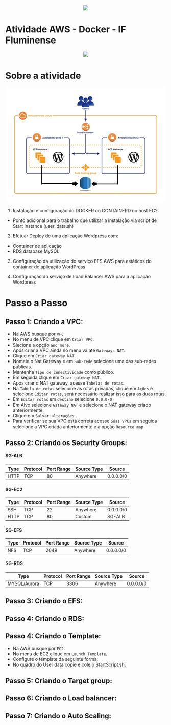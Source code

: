 <div align="center">
<img src="https://github.com/RaphaelAntunesMarinhoDeSouza/Imagens/blob/main/Atividade_AWS_Docker/compass-uol-logo.png" width="180px">
</div>

# Atividade AWS - Docker - IF Fluminense

<div align="center">
  <img src="https://github.com/RaphaelAntunesMarinhoDeSouza/Imagens/blob/main/Atividade_AWS_Docker/l-docker.png" width="120px">
</div>

# Sobre a atividade

<div align="center">
  <img src="https://github.com/RaphaelAntunesMarinhoDeSouza/Images/blob/main/Atividade_AWS_Docker/arq.jpg" width="500px">
</div>

1. Instalação e configuração do DOCKER ou CONTAINERD no host EC2.
  * Ponto adicional para o trabalho que utilizar a instalação via script de Start Instance (user_data.sh)

2. Efetuar Deploy de uma aplicação Wordpress com: 
  * Container de aplicação
  * RDS database MySQL

3. Configuração da utilização do serviço EFS AWS para estáticos do container de aplicação WordPress

4. Configuração do serviço de Load Balancer AWS para a aplicação Wordpress

##

# Passo a Passo
## Passo 1: Criando a VPC:
* Na AWS busque por `VPC`
* No menu de VPC clique em `Criar VPC`.
* Slecione a opção `and more`.
* Após criar a VPC ainda no menu vá até `Gateways NAT`.
* Clique em `Criar gateway NAT`.
* Nomeie o Nat Gateway e em `Sub-rede` selecione uma das sub-redes públicas.
* Mantenha `Tipo de conectividade` como público.
* Em seguida clique em `Criar gateway NAT`.
* Após criar o NAT gateway, acesse `Tabelas de rotas`.
* Na `Tabela de rotas` selecione as rotas privadas, clique em `Ações` e selecione `Editar rotas`, será necessário realizar isso para as duas rotas.
* Em `Editar rotas` em `destino` selecione `0.0.0/0`
* Em Alvo selecione `Gateway NAT` e selecione o NAT gateway criado anteriormente.
* Clique em `Salvar alterações`.
* Para verificar se sua VPC está correta acesse `Suas VPCs` em seguida selecione a VPC criada anteriormente e a opção `Resource map`

## Passo 2: Criando os Security Groups:
#### SG-ALB
  | Type         | Protocol | Port Range | Source Type | Source      |
  |--------------|----------|------------|-------------|-------------|
  | HTTP         | TCP      | 80         | Anywhere    | 0.0.0.0/0   |

#### SG-EC2
  | Type         | Protocol | Port Range | Source Type | Source      |
  |--------------|----------|------------|-------------|-------------|
  | SSH          | TCP      | 22         | Anywhere    | 0.0.0.0/0   |
  | HTTP         | TCP      | 80         | Custom      | SG-ALB      |

#### SG-EFS
  | Type         | Protocol | Port Range | Source Type | Source      |
  |--------------|----------|------------|-------------|-------------|
  | NFS          | TCP      | 2049       | Anywhere    | 0.0.0.0/0   |

#### SG-RDS
  | Type         | Protocol | Port Range | Source Type | Source      |
  |--------------|----------|------------|-------------|-------------|
  | MYSQL/Aurora | TCP      | 3306       | Anywhere    | 0.0.0.0/0   |

## Passo 3: Criando o EFS:

## Passo 4: Criando o RDS:

## Passo 4: Criando o Template:
* Na AWS busque por `EC2`
* No menu de EC2 clique em `Launch Template`.
* Configure o template da seguinte forma:
* No quadro do User data copie e cole o [StartScript.sh](https://github.com/RaphaelAntunesMarinhoDeSouza/Atividade_AWS-Docker-IF_Fluminense/blob/main/StartScript.sh).

## Passo 5: Criando o Target group:

## Passo 6: Criando o Load balancer:

## Passo 7: Criando o  Auto Scaling:






<div align="center">
  <img src="" width="180px">
</div>

